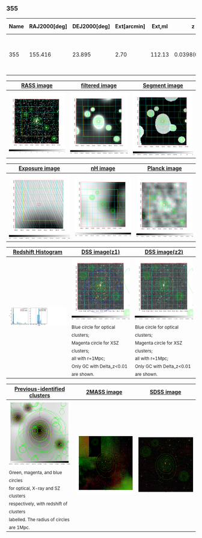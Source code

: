 <div STYLE="page-break-after: always;"></div>

### 355

|Name|RAJ2000[deg]|DEJ2000[deg] |Ext[arcmin]| Ext,ml | z | z_src| C|GC(XSZ,Delta_z<0.01)| GC(OPT,Delta_z<0.01)|GC| R_sig[arcmin] | R500[arcmin] | R500[Mpc]| CRsig[c/s] | CR500[c/s] |L500[1E44 erg/s]|F500[1E-12 erg/s/cm^2]| M500[1E14 Msun]|Tx[keV]|Cnt_sig|Beta|Rc[arcmin]|Comment|Alias|
|---|---|---|---|---|---|------|---|--------|---------|----------|---|---|---|---|---|---|---|---|---|---|---|---|---|---|
|355| 155.416| 23.895| 2.70| 112.13| 0.0398(0.005)| z1, z_opt| S| -| N| C, F20, N, Tar, W| 14.650| 14.380| 0.680| 0.316(0.038)| 0.315(0.038)| 0.219(0.019)| 5.947(0.504)| 0.93(0.04)| 2.07(0.06)| 146.4| 0.721(-0.114+0.155)| 3.783(-1.037+1.179)| An SZ cluster with no $z$ and offset = 0.03 Mpc| t114|

|[RASS image](../image/355/355_img.pdf)|[filtered image](../image/355/355_fil.pdf)|[Segment image](../image/355/355_seg.pdf)|
|-------------------|--------------------|-------------------|
| <img src="../image/355/355_img.png" width="300">  | <img src="../image/355/355_fil.png" width="300">   | <img src="../image/355/355_seg.png" width="300">  |

|[Exposure image](../image/355/355_mex.pdf)| [nH image](../image/355/355_nh.pdf)| [Planck image](../image/355/355_p.pdf)|
|-------------------|--------------------|-------------------|
|<img src="../image/355/355_mex.png" width="300">   | <img src="../image/355/355_nh.png" width="300">    | <img src="../image/355/355_p.png" width="300"> |

|[Redshift Histogram](../image/355/355_zg.pdf) | [DSS image(z1)](../image/355/355_dss_z1.pdf)      |  [DSS image(z2)](../image/355/355_dss_z2.pdf)    |
|-------------------|--------------------|-------------------|
|<img src="../image/355/355_zg.png" width="300"> |<img src="../image/355/355_dss_z1.png" width="300"> <sub><br>Blue circle for optical clusters; <br>Magenta circle for XSZ clusters; <br>all with r=1Mpc; <br>Only GC with Delta_z<0.01 are shown. </sub>| <img src="../image/355/355_dss_z2.png" width="300"><sub><br>Blue circle for optical clusters; <br>Magenta circle for XSZ clusters; <br>all with r=1Mpc; <br>Only GC with Delta_z<0.01 are shown. </sub> |

|[Previous-identified clusters](../image/355/355_gc.pdf) | [2MASS image](../image/355/355_2mass.pdf)      |[SDSS image](../image/355/355_sdss.pdf)   |
|-------------------|-------------------|-------------------|
|<img src=../image/355/355_gc.png width="300"> <br><sub>Green, magenta, and blue circles <br>for optical, X-ray and SZ clusters <br>respectively, with redshift of clusters <br>labelled. The radius of circles <br>are 1Mpc.</sub>|<img src="../image/355/355_2mass.png" width="300">  | <img src="../image/355/355_sdss.png" width="300">  |




